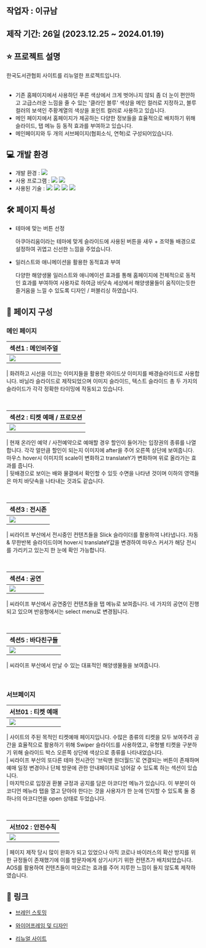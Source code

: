 ## 작업자 : 이규남

## 제작 기간: 26일 (2023.12.25 ~ 2024.01.19)

## ⭐️ 프로젝트 설명

한국도서관협회 사이트를 리뉴얼한 프로젝트입니다.<br/><br/>

- 기존 홈페이지에서 사용하던 푸른 색상에서 크게 벗어나지 않되 좀 더 눈이 편안하고 고급스러운 느낌을 줄 수 있는 '클라인 블루' 색상을 메인 컬러로 지정하고, 블루컬러의 보색인 주황계열의 색상을 포인트 컬러로 사용하고 있습니다.
- 메인 페이지에서 홈페이지가 제공하는 다양한 정보들을 효율적으로 배치하기 위해 슬라이드, 탭 메뉴 등 동적 효과를 부여하고 있습니다.
- 메인페이지와 두 개의 서브페이지(협회소식, 연혁)로 구성되어있습니다.

## 💻 개발 환경

- 개발 환경 : <img src="https://img.shields.io/badge/windows10-0078D6?style=flat-square&logo=windows10&logoColor=white"/>
- 사용 프로그램 : <img src="https://img.shields.io/badge/Vs code-007ACC?style=flat-square&logo=visualstudiocode&logoColor=white"/> <img src="https://img.shields.io/badge/figma-F24E1E?style=flat-square&logo=figma&logoColor=white"/>
- 사용된 기술 :
  <img src="https://img.shields.io/badge/html5-E34F26?style=flat-square&logo=html5&logoColor=white"> <img src="https://img.shields.io/badge/css3-1572B6?style=flat-square&logo=css3&logoColor=white"> <img src="https://img.shields.io/badge/JavaScript-F7DF1E?style=flat-square&logo=JavaScript&logoColor=white"> <img src="https://img.shields.io/badge/Swiper-6332F6?style=flat-square&logo=Swiper&logoColor=white">

## 🛠️ 페이지 특성

- 테마에 맞는 버튼 선정

  아쿠아리움이라는 테마에 맞게 슬라이드에 사용된 버튼을 새우 + 조약돌 배경으로 설정하여 귀엽고 신선한 느낌을 주었습니다.

- 일러스트와 애니메이션을 활용한 동적효과 부여

  다양한 해양생물 일러스트와 애니메이션 효과를 통해 홈페이지에 전체적으로 동적인 효과를 부여하여 사용자로 하여금 바닷속 세상에서 해양생물들이 움직이는듯한 즐거움을 느낄 수 있도록 디자인 / 퍼블리싱 하였습니다.

## 👀 페이지 구성

### 메인 페이지

| 섹션1 : 메인비주얼                                                                                                      |
| :---------------------------------------------------------------------------------------------------------------------- |
| <img src= "https://private-user-images.githubusercontent.com/152961789/299141315-9b8b9064-3b64-43b0-a325-a4ac4e6ec904.gif?jwt=eyJhbGciOiJIUzI1NiIsInR5cCI6IkpXVCJ9.eyJpc3MiOiJnaXRodWIuY29tIiwiYXVkIjoicmF3LmdpdGh1YnVzZXJjb250ZW50LmNvbSIsImtleSI6ImtleTUiLCJleHAiOjE3MDYwNTczMTYsIm5iZiI6MTcwNjA1NzAxNiwicGF0aCI6Ii8xNTI5NjE3ODkvMjk5MTQxMzE1LTliOGI5MDY0LTNiNjQtNDNiMC1hMzI1LWE0YWM0ZTZlYzkwNC5naWY_WC1BbXotQWxnb3JpdGhtPUFXUzQtSE1BQy1TSEEyNTYmWC1BbXotQ3JlZGVudGlhbD1BS0lBVkNPRFlMU0E1M1BRSzRaQSUyRjIwMjQwMTI0JTJGdXMtZWFzdC0xJTJGczMlMkZhd3M0X3JlcXVlc3QmWC1BbXotRGF0ZT0yMDI0MDEyNFQwMDQzMzZaJlgtQW16LUV4cGlyZXM9MzAwJlgtQW16LVNpZ25hdHVyZT05NTIwMDE3NDRjYjgxYjBhODkxZDgyMjZjYmIwZWQ2MzNhMTg0MjBiM2QwZGZmOWVlOGNlMmM4Nzk1YmU5MDdlJlgtQW16LVNpZ25lZEhlYWRlcnM9aG9zdCZhY3Rvcl9pZD0wJmtleV9pZD0wJnJlcG9faWQ9MCJ9.NkSt3HNdHc-FauavsEdv_yoy-QEwNZgHjW8HLxUaT2E"> |

| 화려하고 시선을 이끄는 이미지들을 활용한 와이드샷 이미지를 배경슬라이드로 사용합니다. 바닐라 슬라이드로 제작되었으며 이미지 슬라이드, 텍스트 슬라이드 총 두 가지의 슬라이드가 각각 정확한 타이밍에 작동되고 있습니다.

<br>

| 섹션2 : 티켓 예매 / 프로모션                                                                                              |
| :------------------------------------------------------------------------------------------------------------------------ |
| <img src="https://private-user-images.githubusercontent.com/152961789/299142922-a4e33d09-1801-4bc7-aa7b-148e9b4d652f.gif?jwt=eyJhbGciOiJIUzI1NiIsInR5cCI6IkpXVCJ9.eyJpc3MiOiJnaXRodWIuY29tIiwiYXVkIjoicmF3LmdpdGh1YnVzZXJjb250ZW50LmNvbSIsImtleSI6ImtleTUiLCJleHAiOjE3MDYwNTc5NDAsIm5iZiI6MTcwNjA1NzY0MCwicGF0aCI6Ii8xNTI5NjE3ODkvMjk5MTQyOTIyLWE0ZTMzZDA5LTE4MDEtNGJjNy1hYTdiLTE0OGU5YjRkNjUyZi5naWY_WC1BbXotQWxnb3JpdGhtPUFXUzQtSE1BQy1TSEEyNTYmWC1BbXotQ3JlZGVudGlhbD1BS0lBVkNPRFlMU0E1M1BRSzRaQSUyRjIwMjQwMTI0JTJGdXMtZWFzdC0xJTJGczMlMkZhd3M0X3JlcXVlc3QmWC1BbXotRGF0ZT0yMDI0MDEyNFQwMDU0MDBaJlgtQW16LUV4cGlyZXM9MzAwJlgtQW16LVNpZ25hdHVyZT03NmUwNDlkOGQwZDE2OGQ3YjM0YzY3YWNlM2U0NzQ0NDgyM2M0MWQ3MTRhODE3MWQyY2VhNjFiNWI2Njk3NGY2JlgtQW16LVNpZ25lZEhlYWRlcnM9aG9zdCZhY3Rvcl9pZD0wJmtleV9pZD0wJnJlcG9faWQ9MCJ9.7rD5GcOOpdDJWWv1TXq3bt5eP1GAFis4Pl45b-I5GlA"> |

| 현재 온라인 예약 / 사전예약으로 예매할 경우 할인이 들어가는 입장권의 종류를 나열합니다. 각각 얼만큼 할인이 되는지 이미지에 after을 주어 오른쪽 상단에 보여줍니다. 마우스 hover시 이미지의 scale이 변화하고 translateY가 변화하며 위로 올라가는 효과를 줍니다.<br>
| 뒷배경으로 보이는 배와 물결에서 확인할 수 있듯 수면을 나타낸 것이며 이하의 영역들은 마치 바닷속을 나타내는 것과도 같습니다.

<br>

| 섹션3 : 전시존                                                                                                           |
| :----------------------------------------------------------------------------------------------------------------------- |
| <img src="https://private-user-images.githubusercontent.com/152961789/299144674-664dacf7-0caf-4b06-8122-e8aa7d4fab39.gif?jwt=eyJhbGciOiJIUzI1NiIsInR5cCI6IkpXVCJ9.eyJpc3MiOiJnaXRodWIuY29tIiwiYXVkIjoicmF3LmdpdGh1YnVzZXJjb250ZW50LmNvbSIsImtleSI6ImtleTUiLCJleHAiOjE3MDYwNTg0NzQsIm5iZiI6MTcwNjA1ODE3NCwicGF0aCI6Ii8xNTI5NjE3ODkvMjk5MTQ0Njc0LTY2NGRhY2Y3LTBjYWYtNGIwNi04MTIyLWU4YWE3ZDRmYWIzOS5naWY_WC1BbXotQWxnb3JpdGhtPUFXUzQtSE1BQy1TSEEyNTYmWC1BbXotQ3JlZGVudGlhbD1BS0lBVkNPRFlMU0E1M1BRSzRaQSUyRjIwMjQwMTI0JTJGdXMtZWFzdC0xJTJGczMlMkZhd3M0X3JlcXVlc3QmWC1BbXotRGF0ZT0yMDI0MDEyNFQwMTAyNTRaJlgtQW16LUV4cGlyZXM9MzAwJlgtQW16LVNpZ25hdHVyZT04NGNkYjQ5ZmZiMWIyNWE5ZDRjZGE2ZGJkYjMyMmY5M2IwNDcwYjFiOGMwOTc1NWEzMDA4ZjI5ZTIzMjZjYzk4JlgtQW16LVNpZ25lZEhlYWRlcnM9aG9zdCZhY3Rvcl9pZD0wJmtleV9pZD0wJnJlcG9faWQ9MCJ9.Mx4mP20Teahew4PB2L5IjvzF-BWVeM2mahdTJdscHek"> |

| 씨라이프 부산에서 전시중인 컨텐츠들을 Slick 슬라이더를 활용하여 나타냅니다. 자동 & 무한반복 슬라이드이며 hover시 translateY값을 변경하여 마우스 커서가 해당 전시를 가리키고 있는지 한 눈에 확인 가능합니다.

<br>

| 섹션4 : 공연                                                                                                           |
| :--------------------------------------------------------------------------------------------------------------------- |
| <img src="https://private-user-images.githubusercontent.com/152961789/299144712-69736dd7-9f16-4f5a-a80c-5dd3f9d4b104.gif?jwt=eyJhbGciOiJIUzI1NiIsInR5cCI6IkpXVCJ9.eyJpc3MiOiJnaXRodWIuY29tIiwiYXVkIjoicmF3LmdpdGh1YnVzZXJjb250ZW50LmNvbSIsImtleSI6ImtleTUiLCJleHAiOjE3MDYwNTg0ODgsIm5iZiI6MTcwNjA1ODE4OCwicGF0aCI6Ii8xNTI5NjE3ODkvMjk5MTQ0NzEyLTY5NzM2ZGQ3LTlmMTYtNGY1YS1hODBjLTVkZDNmOWQ0YjEwNC5naWY_WC1BbXotQWxnb3JpdGhtPUFXUzQtSE1BQy1TSEEyNTYmWC1BbXotQ3JlZGVudGlhbD1BS0lBVkNPRFlMU0E1M1BRSzRaQSUyRjIwMjQwMTI0JTJGdXMtZWFzdC0xJTJGczMlMkZhd3M0X3JlcXVlc3QmWC1BbXotRGF0ZT0yMDI0MDEyNFQwMTAzMDhaJlgtQW16LUV4cGlyZXM9MzAwJlgtQW16LVNpZ25hdHVyZT03OGFiZmZkYjRlMTQxNTU4ZGYwZDM5NWZhNzUzYTViYjIyODYzNWIyMjQ5MDY2NmEwOTViNzgzNjFlZTRjMDI0JlgtQW16LVNpZ25lZEhlYWRlcnM9aG9zdCZhY3Rvcl9pZD0wJmtleV9pZD0wJnJlcG9faWQ9MCJ9.I-AvrY_L9pCPh1KVBob3pnbVTc0fAakyL5GDv2GrL5c"> |

| 씨라이프 부산에서 공연중인 컨텐츠들을 탭 메뉴로 보여줍니다. 네 가지의 공연이 진행되고 있으며 반응형에서는 select menu로 변경됩니다.

<br>

| 섹션5 : 바다친구들                                                                                                        |
| :------------------------------------------------------------------------------------------------------------------------ |
| <img src="https://private-user-images.githubusercontent.com/152961789/299144742-efa64dfb-8cb7-46d8-9b43-0274345c5834.gif?jwt=eyJhbGciOiJIUzI1NiIsInR5cCI6IkpXVCJ9.eyJpc3MiOiJnaXRodWIuY29tIiwiYXVkIjoicmF3LmdpdGh1YnVzZXJjb250ZW50LmNvbSIsImtleSI6ImtleTUiLCJleHAiOjE3MDYwNTg0OTgsIm5iZiI6MTcwNjA1ODE5OCwicGF0aCI6Ii8xNTI5NjE3ODkvMjk5MTQ0NzQyLWVmYTY0ZGZiLThjYjctNDZkOC05YjQzLTAyNzQzNDVjNTgzNC5naWY_WC1BbXotQWxnb3JpdGhtPUFXUzQtSE1BQy1TSEEyNTYmWC1BbXotQ3JlZGVudGlhbD1BS0lBVkNPRFlMU0E1M1BRSzRaQSUyRjIwMjQwMTI0JTJGdXMtZWFzdC0xJTJGczMlMkZhd3M0X3JlcXVlc3QmWC1BbXotRGF0ZT0yMDI0MDEyNFQwMTAzMThaJlgtQW16LUV4cGlyZXM9MzAwJlgtQW16LVNpZ25hdHVyZT01OWIzY2Y2MDVjYmNjNmM2YTQ5Y2VlYzhmZGJmYWMxMTIwYTk0Yjk5MjQzMTA0ZDJlZjQ3YmM1Y2RiMGRiZjkxJlgtQW16LVNpZ25lZEhlYWRlcnM9aG9zdCZhY3Rvcl9pZD0wJmtleV9pZD0wJnJlcG9faWQ9MCJ9.gSrhcUQZFZNLyVeLWCmcI6unMNVCZJLl3kIEPT33L4U"> |

| 씨라이프 부산에서 만날 수 있는 대표적인 해양생물들을 보여줍니다.

<br>

### 서브페이지

| 서브01 : 티켓 예매                                                                                                        |
| :------------------------------------------------------------------------------------------------------------------------ |
| <img src="https://private-user-images.githubusercontent.com/152961789/299145672-2530de65-5cb5-4087-8ad8-93f2f9849433.gif?jwt=eyJhbGciOiJIUzI1NiIsInR5cCI6IkpXVCJ9.eyJpc3MiOiJnaXRodWIuY29tIiwiYXVkIjoicmF3LmdpdGh1YnVzZXJjb250ZW50LmNvbSIsImtleSI6ImtleTUiLCJleHAiOjE3MDYwNTg4OTgsIm5iZiI6MTcwNjA1ODU5OCwicGF0aCI6Ii8xNTI5NjE3ODkvMjk5MTQ1NjcyLTI1MzBkZTY1LTVjYjUtNDA4Ny04YWQ4LTkzZjJmOTg0OTQzMy5naWY_WC1BbXotQWxnb3JpdGhtPUFXUzQtSE1BQy1TSEEyNTYmWC1BbXotQ3JlZGVudGlhbD1BS0lBVkNPRFlMU0E1M1BRSzRaQSUyRjIwMjQwMTI0JTJGdXMtZWFzdC0xJTJGczMlMkZhd3M0X3JlcXVlc3QmWC1BbXotRGF0ZT0yMDI0MDEyNFQwMTA5NThaJlgtQW16LUV4cGlyZXM9MzAwJlgtQW16LVNpZ25hdHVyZT0wN2Y3MzBhODhlZDFlNTZiZjU4NWY4ZTAzYjIwNzEyN2Y3MDMyNjhmMGM4NDRhY2M5MTA5ZDE3NjM0ZDUzNTY5JlgtQW16LVNpZ25lZEhlYWRlcnM9aG9zdCZhY3Rvcl9pZD0wJmtleV9pZD0wJnJlcG9faWQ9MCJ9.N_TgIS-5EVUOQC12qYEVhgrxKP0KcqtFchzBHmytrus"> |

| 사이트의 주된 목적인 티켓예매 페이지입니다. 수많은 종류의 티켓을 모두 보여주려 공간을 효율적으로 활용하기 위해 Swiper 슬라이드를 사용하였고, 유형별 티켓을 구분하기 위해 슬라이드 박스 오른쪽 상단에 색상으로 종류를 나타내었습니다.<br>
| 씨라이프 부산의 또다른 테마 전시관인 '브릭맨 원더월드'로 연결되는 버튼이 존재하며 예매 일정 변경이나 단체 방문에 관한 안내페이지로 넘어갈 수 있도록 하는 섹션이 있습니다. <br>
| 마지막으로 입장권 환불 규정과 공지를 담은 아코디언 메뉴가 있습니다. 이 부분이 아코디언 메뉴라 탭을 열고 닫아야 한다는 것을 사용자가 한 눈에 인지할 수 있도록 둘 중 하나의 아코디언을 open 상태로 두었습니다.

<br>

| 서브02 : 안전수칙                                                                                                       |
| :---------------------------------------------------------------------------------------------------------------------- |
| <img src="https://private-user-images.githubusercontent.com/152961789/299145709-89b1a851-894d-458d-bf43-1b89c3aff4b0.gif?jwt=eyJhbGciOiJIUzI1NiIsInR5cCI6IkpXVCJ9.eyJpc3MiOiJnaXRodWIuY29tIiwiYXVkIjoicmF3LmdpdGh1YnVzZXJjb250ZW50LmNvbSIsImtleSI6ImtleTUiLCJleHAiOjE3MDYwNTg5MDgsIm5iZiI6MTcwNjA1ODYwOCwicGF0aCI6Ii8xNTI5NjE3ODkvMjk5MTQ1NzA5LTg5YjFhODUxLTg5NGQtNDU4ZC1iZjQzLTFiODljM2FmZjRiMC5naWY_WC1BbXotQWxnb3JpdGhtPUFXUzQtSE1BQy1TSEEyNTYmWC1BbXotQ3JlZGVudGlhbD1BS0lBVkNPRFlMU0E1M1BRSzRaQSUyRjIwMjQwMTI0JTJGdXMtZWFzdC0xJTJGczMlMkZhd3M0X3JlcXVlc3QmWC1BbXotRGF0ZT0yMDI0MDEyNFQwMTEwMDhaJlgtQW16LUV4cGlyZXM9MzAwJlgtQW16LVNpZ25hdHVyZT03YzRmYzA3ZjMwMmQzZDIzNGRkY2FiMTA1OGY3ZjdmNGViYTgxNDI3MTc1NjZjODJmM2JjNWU5NGFjNGVjOGZmJlgtQW16LVNpZ25lZEhlYWRlcnM9aG9zdCZhY3Rvcl9pZD0wJmtleV9pZD0wJnJlcG9faWQ9MCJ9.97Evi2wCEvi4rHrTj_puH1_WSlHs6hZzfuefEQ49pJk"> |

| 페이지 제작 당시 많이 완화가 되고 있었으나 아직 코로나 바이러스의 확산 방지를 위한 규정들이 존재했기에 이를 방문자에게 상기시키기 위한 컨텐츠가 배치되었습니다. AOS를 활용하여 컨텐츠들이 떠오르는 효과를 주어 지루한 느낌이 들지 않도록 제작하였습니다.

## 🚀 링크

- [브레인 스토밍](https://www.figma.com/file/oBwENj8ztJ16EG1kEIcWfQ/SeaLifeBusan_BrainStorming?type=whiteboard&node-id=0%3A1&t=MtGvKwQ1gnpEXTrR-1)

- [와이어프레임 및 디자인](https://www.figma.com/file/z1aPqEK3Z926sfrsXhoomu/SeaLifeBusan_Renewal?type=design&node-id=0%3A1&mode=design&t=aPTFUGLy2yzJkINf-1)

- [리뉴얼 사이트](https://isabella-kim.github.io/SeaLifeBusanRenewal/)

